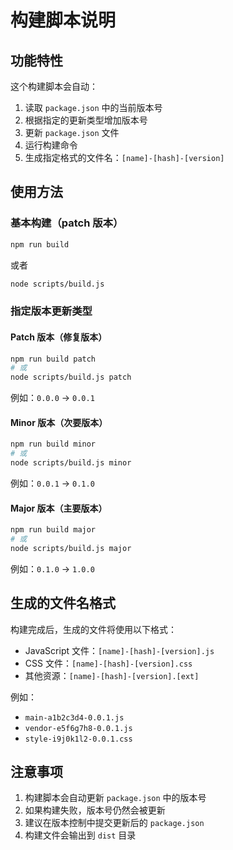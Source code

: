 # 构建脚本说明

## 功能特性

这个构建脚本会自动：
1. 读取 `package.json` 中的当前版本号
2. 根据指定的更新类型增加版本号
3. 更新 `package.json` 文件
4. 运行构建命令
5. 生成指定格式的文件名：`[name]-[hash]-[version]`

## 使用方法

### 基本构建（patch 版本）
```bash
npm run build
```
或者
```bash
node scripts/build.js
```

### 指定版本更新类型

#### Patch 版本（修复版本）
```bash
npm run build patch
# 或
node scripts/build.js patch
```
例如：`0.0.0` → `0.0.1`

#### Minor 版本（次要版本）
```bash
npm run build minor
# 或
node scripts/build.js minor
```
例如：`0.0.1` → `0.1.0`

#### Major 版本（主要版本）
```bash
npm run build major
# 或
node scripts/build.js major
```
例如：`0.1.0` → `1.0.0`

## 生成的文件名格式

构建完成后，生成的文件将使用以下格式：
- JavaScript 文件：`[name]-[hash]-[version].js`
- CSS 文件：`[name]-[hash]-[version].css`
- 其他资源：`[name]-[hash]-[version].[ext]`

例如：
- `main-a1b2c3d4-0.0.1.js`
- `vendor-e5f6g7h8-0.0.1.js`
- `style-i9j0k1l2-0.0.1.css`

## 注意事项

1. 构建脚本会自动更新 `package.json` 中的版本号
2. 如果构建失败，版本号仍然会被更新
3. 建议在版本控制中提交更新后的 `package.json`
4. 构建文件会输出到 `dist` 目录 